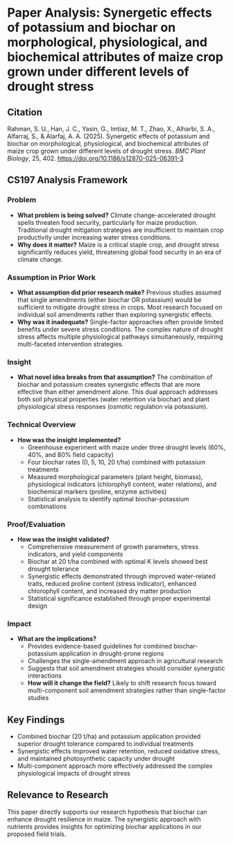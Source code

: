 # Paper Analysis: Synergetic effects of potassium and biochar on morphological, physiological, and biochemical attributes of maize crop grown under different levels of drought stress

## Citation
Rahman, S. U., Han, J. C., Yasin, G., Imtiaz, M. T., Zhao, X., Alharbi, S. A., Alfarraj, S., & Alarfaj, A. A. (2025). Synergetic effects of potassium and biochar on morphological, physiological, and biochemical attributes of maize crop grown under different levels of drought stress. *BMC Plant Biology*, 25, 402. https://doi.org/10.1186/s12870-025-06391-3

## CS197 Analysis Framework

### Problem
- **What problem is being solved?** Climate change-accelerated drought spells threaten food security, particularly for maize production. Traditional drought mitigation strategies are insufficient to maintain crop productivity under increasing water stress conditions.
- **Why does it matter?** Maize is a critical staple crop, and drought stress significantly reduces yield, threatening global food security in an era of climate change.

### Assumption in Prior Work
- **What assumption did prior research make?** Previous studies assumed that single amendments (either biochar OR potassium) would be sufficient to mitigate drought stress in crops. Most research focused on individual soil amendments rather than exploring synergistic effects.
- **Why was it inadequate?** Single-factor approaches often provide limited benefits under severe stress conditions. The complex nature of drought stress affects multiple physiological pathways simultaneously, requiring multi-faceted intervention strategies.

### Insight
- **What novel idea breaks from that assumption?** The combination of biochar and potassium creates synergistic effects that are more effective than either amendment alone. This dual approach addresses both soil physical properties (water retention via biochar) and plant physiological stress responses (osmotic regulation via potassium).

### Technical Overview
- **How was the insight implemented?**
  - Greenhouse experiment with maize under three drought levels (60%, 40%, and 80% field capacity)
  - Four biochar rates (0, 5, 10, 20 t/ha) combined with potassium treatments
  - Measured morphological parameters (plant height, biomass), physiological indicators (chlorophyll content, water relations), and biochemical markers (proline, enzyme activities)
  - Statistical analysis to identify optimal biochar-potassium combinations

### Proof/Evaluation
- **How was the insight validated?**
  - Comprehensive measurement of growth parameters, stress indicators, and yield components
  - Biochar at 20 t/ha combined with optimal K levels showed best drought tolerance
  - Synergistic effects demonstrated through improved water-related traits, reduced proline content (stress indicator), enhanced chlorophyll content, and increased dry matter production
  - Statistical significance established through proper experimental design

### Impact
- **What are the implications?**
  - Provides evidence-based guidelines for combined biochar-potassium application in drought-prone regions
  - Challenges the single-amendment approach in agricultural research
  - Suggests that soil amendment strategies should consider synergistic interactions
  - **How will it change the field?** Likely to shift research focus toward multi-component soil amendment strategies rather than single-factor studies

## Key Findings
- Combined biochar (20 t/ha) and potassium application provided superior drought tolerance compared to individual treatments
- Synergistic effects improved water retention, reduced oxidative stress, and maintained photosynthetic capacity under drought
- Multi-component approach more effectively addressed the complex physiological impacts of drought stress

## Relevance to Research
This paper directly supports our research hypothesis that biochar can enhance drought resilience in maize. The synergistic approach with nutrients provides insights for optimizing biochar applications in our proposed field trials.